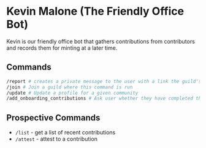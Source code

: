 # Kevin Malone (The Friendly Office Bot)

Kevin is our friendly office bot that gathers contributions from contributors and records them for minting at a later time.

## Commands

```bash
/report # creates a private message to the user with a link the guild's airtable
/join # Join a guild where this command is run
/update # Update a profile for a given community
/add_onboarding_contributions # Ask user whether they have completed the initial contributions
```

## Prospective Commands

- `/list` - get a list of recent contributions
- `/attest` - attest to a contribution

